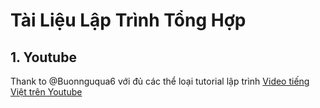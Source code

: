 # Tài Liệu Lập Trình Tổng Hợp
## 1. Youtube
Thank to @Buonnguqua6 với đủ các thể loại tutorial lập trình
[Video tiếng Việt trên Youtube](./Youtube/README.md)
